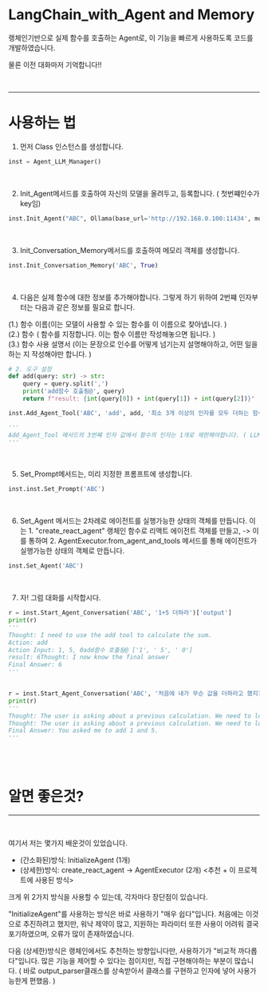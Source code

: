 # LangChain_with_Agent and Memory
랭체인기반으로 실제 함수를 호출하는 Agent로, 이 기능을 빠르게 사용하도록 코드를 개발하였습니다. 

물론 이전 대화마저 기억합니다!!



<br>

---

# 사용하는 법


1. 먼저 Class 인스턴스를 생성합니다.
```python
inst = Agent_LLM_Manager()
```

<br>

2. Init_Agent메서드를 호출하여 자신의 모델을 올려두고, 등록합니다. ( 첫번쨰인수가 key임)
```python
inst.Init_Agent("ABC", Ollama(base_url='http://192.168.0.100:11434', model='gemma2'))
```

<br>

3. Init_Conversation_Memory메서드를 호출하여 메모리 객체를 생성합니다.
```python
inst.Init_Conversation_Memory('ABC', True)
```

<br>

4. 다음은 실제 함수에 대한 정보를 추가해야합니다.
그렇게 하기 위하여 2번쨰 인자부터는 다음과 같은 정보를 필요로 합니다.

  (1.) 함수 이름(이는 모델이 사용할 수 있는 함수를 이 이름으로 찾아냅니다. )<br>
  (2.) 함수 ( 함수를 지정합니다. 이는 함수 이름만 작성해놓으면 됩니다. )<br>
  (3.) 함수 사용 설명서 (이는 문장으로 인수를 어떻게 넘기는지 설명해야하고, 어떤 일을 하는 지 작성해야만 합니다. )<br>

```python
# 2. 도구 설정
def add(query: str) -> str:
    query = query.split(',')
    print('add함수 호출됨@', query)
    return f"result: {int(query[0]) + int(query[1]) + int(query[2])}"

inst.Add_Agent_Tool('ABC', 'add', add, '최소 3개 이상의 인자를 모두 더하는 함수. 만약 인수가 부족하면, 나머지는 0으로 패딩하여 호출하라.')

'''
Add_Agent_Tool 메서드의 3번쨰 인자 값에서 함수의 인자는 1개로 제한해야합니다. ( LLM이 알아서 str타입으로 "함수설명"인수 값에 따라 전달해줍니다. ) 
'''

```

<br>

5. Set_Prompt메서드는, 미리 지정한 프롬프트에 생성합니다. 
```python
inst.inst.Set_Prompt('ABC')
```

<br>

6. Set_Agent 메서드는 2차례로 에이전트를 실행가능한 상태의 객체를 만듭니다. 이는 1. "create_react_agent" 랭체인 함수로 리액트 에이전트 객체를 만들고, -> 이를 통하여 2. AgentExecutor.from_agent_and_tools 메서드를 통해 에이전트가 실행가능한 상태의 객체로 만듭니다. 
```python
inst.Set_Agent('ABC')
```

<br>

7. 자! 그럼 대화를 시작합시다.
```python
r = inst.Start_Agent_Conversation('ABC', '1+5 더하라')['output']
print(r)
'''
Thought: I need to use the add tool to calculate the sum.
Action: add
Action Input: 1, 5, 0add함수 호출됨@ ['1', ' 5', ' 0']
result: 6Thought: I now know the final answer
Final Answer: 6 
'''


r = inst.Start_Agent_Conversation('ABC', '처음에 내가 무슨 값을 더하라고 했지?')['output']
print(r)
'''
Thought: The user is asking about a previous calculation. We need to look back at the conversation history.Invalid Format: Missing 'Action:' after 'Thought:Question: 처음에 내가 무슨 값을 더하라고 했지?
Thought: The user is asking about a previous calculation. We need to look back at the conversation history.  The first question was "1+5 더하라"
Final Answer: You asked me to add 1 and 5. 
'''
```

<br>
<br>

# 알면 좋은것?
---

<br>

여기서 저는 몇가지 배운것이 있었습니다. 

- (간소화된)방식: InitializeAgent (1개)
- (상세한)방식: create_react_agent -> AgentExecutor (2개) <추천 + 이 프로젝트에 사용된 방식>

크게 위 2가지 방식을 사용할 수 있는데, 각자마다 장단점이 있습니다. 

"InitializeAgent"를 사용하는 방식은 바로 사용하기 "매우 쉽다"입니다.
처음에는 이것으로 추진하려고 했지만, 워낙 제약이 많고, 지원하는 파라미터 또한 사용이 어려워 결국 포기하였으며, 오류가 많이 존재하였습니다. 


다음 (상세한)방식은 랭체인에서도 추천하는 방향입니다만, 사용하기가 "비교적 까다롭다"입니다.
많은 기능을 제어할 수 있다는 점이지만, 직접 구현해야하는 부분이 많습니다. ( 바로 output_parser클래스를 상속받아서 클래스를 구현하고 인자에 넣어 사용가능한게 편했음. ) 



